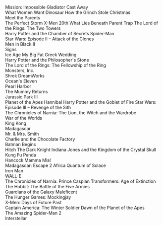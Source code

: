 Mission: Impossible
Gladiator
Cast Away	
What Women Want	
Dinosaur
How the Grinch Stole Christmas	
Meet the Parents	
The Perfect Storm
X-Men	20th
What Lies Beneath
Parent Trap
The Lord of the Rings: The Two Towers	
Harry Potter and the Chamber of Secrets	
Spider-Man	
Star Wars: Episode II – Attack of the Clones	
Men in Black II		
Signs	
Ice Age	
My Big Fat Greek Wedding	
Harry Potter and the Philosopher's Stone	
The Lord of the Rings: The Fellowship of the Ring	
Monsters, Inc.	
Shrek	DreamWorks	
Ocean's Eleven	
Pearl Harbor	
The Mummy Returns	
Jurassic Park III	
Planet of the Apes
Hannibal
Harry Potter and the Goblet of Fire	
Star Wars: Episode III – Revenge of the Sith	
The Chronicles of Narnia: The Lion, the Witch and the Wardrobe	
War of the Worlds	
King Kong	
Madagascar	
Mr. & Mrs. Smith	
Charlie and the Chocolate Factory	
Batman Begins	
Hitch
The Dark Knight	
Indiana Jones and the Kingdom of the Crystal Skull	
Kung Fu Panda	
Hancock
Mamma Mia!	
Madagascar: Escape 2 Africa	
Quantum of Solace	
Iron Man	
WALL-E	
The Chronicles of Narnia: Prince Caspian
Transformers: Age of Extinction
The Hobbit: The Battle of the Five Armies	
Guardians of the Galaxy	
Maleficent	
The Hunger Games: Mockingjay 	
X-Men: Days of Future Past	
Captain America: The Winter Soldier	
Dawn of the Planet of the Apes	
The Amazing Spider-Man 2	
Interstellar
